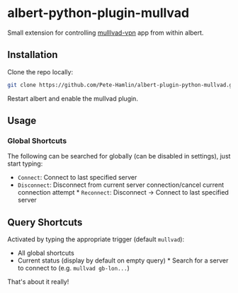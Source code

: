 # albert-python-plugin-mullvad

Small extension for controlling [mulllvad-vpn]() app from within albert.

## Installation

Clone the repo locally:

```sh
git clone https://github.com/Pete-Hamlin/albert-plugin-python-mullvad.git $HOME/.local/share/albert/python/plugins/

```

Restart albert and enable the mullvad plugin.

## Usage

### Global Shortcuts

The following can be searched for globally (can be disabled in settings), just start typing:

- `Connect`: Connect to last specified server
- `Disconnect`: Disconnect from current server connection/cancel current connection attempt \* `Reconnect`: Disconnect -> Connect to last specified server

## Query Shortcuts

Activated by typing the appropriate trigger (default `mullvad`):

- All global shortcuts
- Current status (display by default on empty query) \* Search for a server to connect to (e.g. `mullvad gb-lon...`)

That's about it really!
